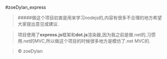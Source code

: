 ﻿#zoeDylan_express

>#####做这个项目初衷是用来学习nodejs的,内容有很多不合理的地方希望大家提出意见或建议.
 

>项目使用了**express.js**框架和**dot.js**渲染器,因为我之前是做.net的,习惯用.net的MVC,所以做这个项目的时候很多地方是模仿了.net MVC的.

>&copy; zoeDylan
